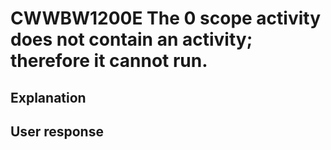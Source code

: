 # CWWBW1200E The 0 scope activity does not contain an activity; therefore it cannot run.

## Explanation

## User response